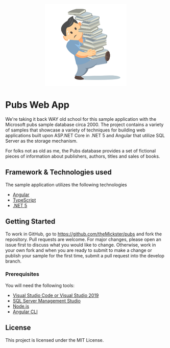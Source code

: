 <p align="center"><img height=256 src="https://github.com/theMickster/pubs/blob/master/media/pubs_editor.jpg"></p>

# Pubs Web App 

We're taking it back WAY old school for this sample application with the Microsoft pubs sample database circa 2000. 
The project contains a variety of samples that showcase a variety of techniques for building web applications built upon ASP.NET Core in .NET 5 and Angular that utilize SQL Server as the storage mechanism. 

For folks not as old as me, the Pubs database provides a set of fictional pieces of information about publishers, authors, titles and sales of books.

## Framework & Technologies used
The sample application utilizes the following technologies
* [Angular](https://angular.io/)
* [TypeScript](https://www.typescriptlang.org/)
* [.NET 5](https://dotnet.microsoft.com/)

## Getting Started
To work in GitHub, go to https://github.com/theMickster/pubs and fork the repository. 
Pull requests are welcome. For major changes, please open an issue first to discuss what you would like to change.
Otherwise, work in your own fork and when you are ready to submit to make a change or publish your sample for the first time, submit a pull request into the develop branch.

### Prerequisites
You will need the following tools:

* [Visual Studio Code or Visual Studio 2019](https://www.visualstudio.com/downloads/)
* [SQL Server Management Studio](https://docs.microsoft.com/en-us/sql/ssms/download-sql-server-management-studio-ssms)
* [Node.js ](https://nodejs.org/en/download/)
* [Angular CLI](https://angular.io/cli)

## License
This project is licensed under the MIT License. 
